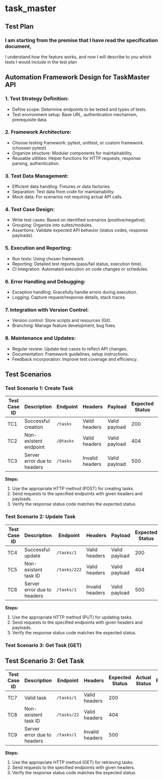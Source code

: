 # task_master

## Test Plan

### I am starting from the premise that I have read the specification document, 
I understand how the feature works, and now I will describe to you which tests I would include in the test plan

## Automation Framework Design for TaskMaster API

### 1. Test Strategy Definition:
- Define scope: Determine endpoints to be tested and types of tests.
- Test environment setup: Base URL, authentication mechanism, prerequisite data.

### 2. Framework Architecture:
- Choose testing framework: pytest, unittest, or custom framework. (choosen pytest)
- Organize structure: Modular components for maintainability.
- Reusable utilities: Helper functions for HTTP requests, response parsing, authentication.

### 3. Test Data Management:
- Efficient data handling: Fixtures or data factories.
- Separation: Test data from code for maintainability.
- Mock data: For scenarios not requiring actual API calls.

### 4. Test Case Design:
- Write test cases: Based on identified scenarios (positive/negative).
- Grouping: Organize into suites/modules.
- Assertions: Validate expected API behavior (status codes, response payloads).

### 5. Execution and Reporting:
- Run tests: Using chosen framework.
- Reporting: Detailed test reports (pass/fail status, execution time).
- CI Integration: Automated execution on code changes or schedules.

### 6. Error Handling and Debugging:
- Exception handling: Gracefully handle errors during execution.
- Logging: Capture request/response details, stack traces.

### 7. Integration with Version Control:
- Version control: Store scripts and resources (Git).
- Branching: Manage feature development, bug fixes.

### 8. Maintenance and Updates:
- Regular review: Update test cases to reflect API changes.
- Documentation: Framework guidelines, setup instructions.
- Feedback incorporation: Improve test coverage and efficiency.

## Test Scenarios

### Test Scenario 1: Create Task

| Test Case ID | Description                 | Endpoint  | Headers          | Payload          | Expected Status | Actual Status | Pass/Fail | Notes |
|--------------|-----------------------------|-----------|------------------|------------------|-----------------|---------------|-----------|-------|
| TC1          | Successful creation         | `/tasks`  | Valid headers    | Valid payload    | 200             |               |           |       |
| TC2          | Non-existent endpoint       | `/@tasks` | Valid headers    | Valid payload    | 404             |               |           |       |
| TC3          | Server error due to headers | `/tasks`  | Invalid headers  | Valid payload    | 500             |               |           |       |

**Steps:**
1. Use the appropriate HTTP method (POST) for creating tasks.
2. Send requests to the specified endpoints with given headers and payloads.
3. Verify the response status code matches the expected status.

### Test Scenario 2: Update Task

| Test Case ID | Description                 | Endpoint       | Headers          | Payload          | Expected Status | Actual Status | Pass/Fail | Notes |
|--------------|-----------------------------|----------------|------------------|------------------|-----------------|---------------|-----------|-------|
| TC4          | Successful update           | `/tasks/1`     | Valid headers    | Valid payload    | 200             |               |           |       |
| TC5          | Non-existent task ID        | `/tasks/222`   | Valid headers    | Valid payload    | 404             |               |           |       |
| TC6          | Server error due to headers | `/tasks/1`     | Invalid headers  | Valid payload    | 500             |               |           |       |

**Steps:**
1. Use the appropriate HTTP method (PUT) for updating tasks.
2. Send requests to the specified endpoints with given headers and payloads.
3. Verify the response status code matches the expected status.


### Test Scenario 3: Get Task (GET)


## Test Scenario 3: Get Task

| Test Case ID | Description                 | Endpoint       | Headers          | Expected Status | Actual Status | Pass/Fail | Notes |
|--------------|-----------------------------|----------------|------------------|-----------------|---------------|-----------|-------|
| TC7          | Valid task                  | `/tasks/1`     | Valid headers    | 200             |               |           |       |
| TC8          | Non-existent task ID        | `/tasks/22`    | Valid headers    | 404             |               |           |       |
| TC9          | Server error due to headers | `/tasks/1`     | Invalid headers  | 500             |               |           |       |

**Steps:**
1. Use the appropriate HTTP method (GET) for retrieving tasks.
2. Send requests to the specified endpoints with given headers.
3. Verify the response status code matches the expected status.


